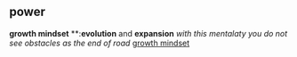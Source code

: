 ## **power**
**growth mindset** **:**evolution** and **expansion**
*with this mentalaty you do not see obstacles as the end of road*
[growth mindset]()



